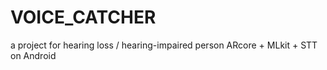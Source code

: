 # VOICE_CATCHER
a project for hearing loss / hearing-impaired person
ARcore + MLkit + STT on Android

